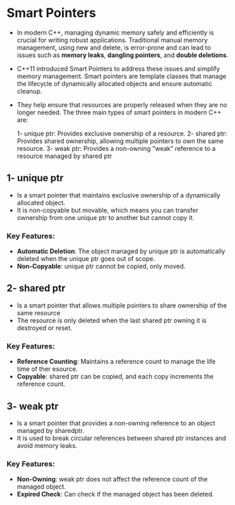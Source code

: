 # Smart Pointers

 - In modern C++, managing dynamic memory safely and efficiently is crucial for writing robust
   applications. Traditional manual memory management, using new and delete, is error-prone and
   can lead to issues such as **memory leaks**, **dangling pointers**, and **double deletions**.

 - C++11 introduced Smart Pointers to address these issues and simplify memory management. Smart
   pointers are template classes that manage the lifecycle of dynamically allocated objects and
   ensure automatic cleanup.

 - They help ensure that resources are properly released when they are no longer
   needed. The three main types of smart pointers in modern C++ are:
    
    1- unique ptr: Provides exclusive ownership of a resource.
    2- shared ptr: Provides shared ownership, allowing multiple pointers to own the same resource.
    3- weak ptr: Provides a non-owning ”weak” reference to a resource managed by shared ptr

## 1- unique ptr
- Is a smart pointer that maintains exclusive ownership of a dynamically allocated object.
- It is non-copyable but movable, which means you can transfer ownership from one
      unique ptr to another but cannot copy it.
      
### Key Features:
- **Automatic Deletion**: The object managed by unique ptr is automatically deleted when the
    unique ptr goes out of scope.
- **Non-Copyable**: unique ptr cannot be copied, only moved.


## 2- shared ptr
- Is a smart pointer that allows multiple pointers to  share ownership of the same resource
- The resource is only deleted when the last shared ptr owning it is destroyed or reset.

### Key Features:
- **Reference Counting**: Maintains a reference count to manage the life time of ther esource.
- **Copyable**: shared ptr can be copied, and each copy increments the reference count.


## 3- weak ptr
- Is a smart pointer that provides a non-owning reference to an object managed by sharedptr.
- It is used to break circular references between shared ptr instances and avoid memory leaks.

### Key Features:
- **Non-Owning**: weak ptr does not affect the reference count of the managed object.
- **Expired Check**: Can check if the managed object has been deleted.

